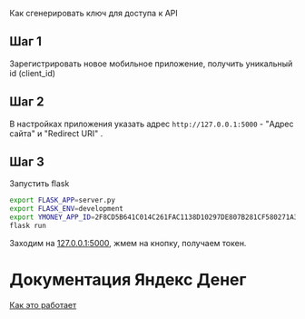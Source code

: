 Как сгенерировать ключ для доступа к API

## Шаг 1

Зарегистрировать новое мобильное приложение, получить уникальный id (client_id)

## Шаг 2

В настройках приложения указать адрес `http://127.0.0.1:5000` - "Адрес сайта" и "Redirect URI" .

## Шаг 3

Запустить flask

```bash
export FLASK_APP=server.py
export FLASK_ENV=development
export YMONEY_APP_ID=2F8CD5B641C014C261FAC1138D10297DE807B281CF580271A3391AF6BC2D8863 # подставить id своего приложения
flask run
```

Заходим на [127.0.0.1:5000](http://127.0.0.1), жмем на кнопку, получаем токен.

# Документация Яндекс Денег

[Как это работает](https://tech.yandex.ru/money/doc/dg/reference/request-access-token-docpage/)
